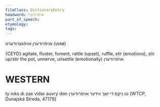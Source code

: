 ```yaml
---
fileClass: DictionaryEntry
headword: אויפֿרודערן
part_of_speech: 
etymology: 
tags: 
---
```

אויפֿרודערן
אויפֿגערודערט
(ᴠᴇʀʙ)

{CEYD}
agitate, fluster, foment, rattle (upset), ruffle, stir (emotions), stir up/stir the pot, unnerve, unsettle (emotionally) אוי֜פֿרודערן

WESTERN
========

ty nɩks dɩ zax vidər auvryˑdαn טו ניקס די זאַך ווידער אויפֿרודערן {WTCP, Dunajská Streda, 47179}
